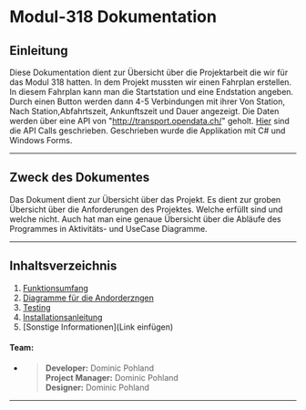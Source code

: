 ﻿Modul-318 Dokumentation
============
## Einleitung
Diese Dokumentation dient zur Übersicht über die Projektarbeit die wir für das Modul 318 hatten. In dem Projekt mussten wir einen Fahrplan erstellen. In diesem Fahrplan kann man die Startstation und eine Endstation angeben. Durch einen Button werden dann 4-5 Verbindungen mit ihrer Von Station, Nach Station,Abfahrtszeit, Ankunftszeit und Dauer angezeigt.
Die Daten werden über eine API von "http://transport.opendata.ch/" geholt.
[Hier](https://github.com/EDGZTNSR/modul-318-student/tree/master/src/SwissTransport) sind die API Calls geschrieben. Geschrieben wurde die Applikation mit C# und Windows Forms.

---
## Zweck des Dokumentes

Das Dokument dient zur Übersicht über das Projekt.
Es dient zur groben Übersicht über die Anforderungen des Projektes. Welche erfüllt sind und welche nicht. Auch hat man eine genaue Übersicht über die Abläufe des Programmes in Aktivitäts- und UseCase Diagramme.

---

## Inhaltsverzeichnis
1. [Funktionsumfang](https://github.com/EDGZTNSR/modul-318-student/blob/master/doc/Funktionsumfang.md)
3. [Diagramme für die Andorderzngen](https://github.com/EDGZTNSR/modul-318-student/blob/master/doc/diagram.md)
4. [Testing]()
5. [Installationsanleitung](https://github.com/EDGZTNSR/modul-318-student/blob/master/doc/guides.md)
6. [Sonstige Informationen](Link einfügen)

#### Team:
 * >**Developer:** Dominic Pohland<br>
   >**Project Manager:** Dominic Pohland<br>
   >**Designer:** Dominic Pohland
---
